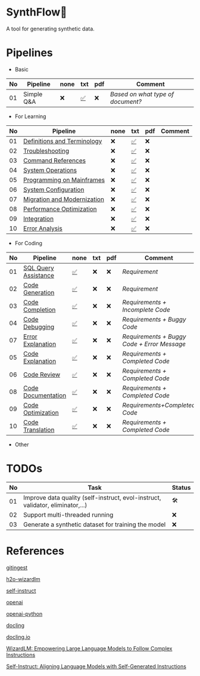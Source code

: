 # SynthFlow🍃

A tool for generating synthetic data.

# Pipelines

- Basic

|No|Pipeline|none|txt|pdf|Comment|
|---|---|---|---|---|---|
|01|Simple Q&A|❌|[✅](pipelines/Basic.py#L4)|❌|*Based on what type of document?*|

- For Learning

|No|Pipeline|none|txt|pdf|Comment|
|---|---|---|---|---|---|
|01|[Definitions and Terminology](docs/mainframe_learning_instruction_data.md#1-definitions-and-terminology)|❌|[✅](pipelines/Learning.py#L572)|❌||
|02|[Troubleshooting](docs/mainframe_learning_instruction_data.md#2-troubleshooting)|❌|[✅](pipelines/Learning.py#L513)|❌||
|03|[Command References](docs/mainframe_learning_instruction_data.md#3-command-references)|❌|[✅](pipelines/Learning.py#L454)|❌||
|04|[System Operations](docs/mainframe_learning_instruction_data.md#4-system-operations)|❌|[✅](pipelines/Learning.py#L395)|❌||
|05|[Programming on Mainframes](docs/mainframe_learning_instruction_data.md#5-programming-on-mainframes)|❌|[✅](pipelines/Learning.py#L336)|❌||
|06|[System Configuration](docs/mainframe_learning_instruction_data.md#6-system-configuration)|❌|[✅](pipelines/Learning.py#L276)|❌||
|07|[Migration and Modernization](docs/mainframe_learning_instruction_data.md#7-migration-and-modernization)|❌|[✅](pipelines/Learning.py#L217)|❌||
|08|[Performance Optimization](docs/mainframe_learning_instruction_data.md#8-performance-optimization)|❌|[✅](pipelines/Learning.py#L158)|❌||
|09|[Integration](docs/mainframe_learning_instruction_data.md#9-integration)|❌|[✅](pipelines/Learning.py#L99)|❌||
|10|[Error Analysis](docs/mainframe_learning_instruction_data.md#10-error-analysis)|❌|[✅](pipelines/Learning.py#L40)|❌||

- For Coding

|No|Pipeline|none|txt|pdf|Comment|
|---|---|---|---|---|---|
|01|[SQL Query Assistance](docs/coding_instruction_data.md#10-sql-query-assistance)|[✅](pipelines/Coding.py#L40)|❌|❌|*Requirement*|
|02|[Code Generation](docs/coding_instruction_data.md#3-code-generation)|[✅](pipelines/Coding.py#L570)|❌|❌|*Requirement*|
|03|[Code Completion](docs/coding_instruction_data.md#4-code-completion)|[✅](pipelines/Coding.py#L486)|❌|❌|*Requirements + Incomplete Code*|
|04|[Code Debugging](docs/coding_instruction_data.md#2-code-debugging)|[✅](pipelines/Coding.py#L626)|❌|❌|*Requirements + Buggy Code*|
|07|[Error Explanation](docs/coding_instruction_data.md#8-error-explanation)|[✅](pipelines/Coding.py#L181)|❌|❌|*Requirements + Buggy Code + Error Message*|
|05|[Code Explanation](docs/coding_instruction_data.md#1-code-explanation)|[✅](pipelines/Coding.py#L685)|❌|❌|*Requirements + Completed Code*|
|06|[Code Review](docs/coding_instruction_data.md#7-code-review)|[✅](pipelines/Coding.py#L243)|❌|❌|*Requirements + Completed Code*|
|08|[Code Documentation](docs/coding_instruction_data.md#9-code-documentation)|[✅](pipelines/Coding.py#L97)|❌|❌|*Requirements + Completed Code*|
|09|[Code Optimization](docs/coding_instruction_data.md#6-optimization-suggestions)|[✅](pipelines/Coding.py#L329)|❌|❌|*Requirements+Completed Code*|
|10|[Code Translation](docs/coding_instruction_data.md#5-code-translation)|[✅](pipelines/Coding.py#L410)|❌|❌|*Requirements + Completed Code*|


- Other

# TODOs
| No | Task                                         | Status |
|----|----------------------------------------------|--------|
| 01 | Improve data quality (self-instruct, evol-instruct, validator, eliminator,...)  | 🛠️     |
| 02 | Support multi-threaded running               | ❌     |
| 03 | Generate a synthetic dataset for training the model | ❌ |

# References

[gitingest](https://github.com/cyclotruc/gitingest)

[h2o-wizardlm](https://github.com/h2oai/h2o-wizardlm?tab=readme-ov-file)

[self-instruct](https://github.com/yizhongw/self-instruct)

[openai](https://platform.openai.com/docs/overview)

[openai-python](https://github.com/locchh/openai-python)

[docling](https://github.com/DS4SD/docling)

[docling.io](https://ds4sd.github.io/docling/#ibm-open-source-ai)

[WizardLM: Empowering Large Language Models to Follow Complex Instructions](https://arxiv.org/abs/2304.12244)

[Self-Instruct: Aligning Language Models with Self-Generated Instructions](https://arxiv.org/abs/2212.10560)
